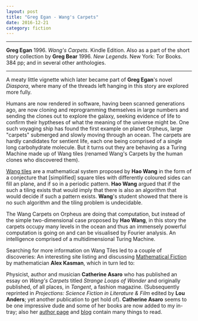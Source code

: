 ```yaml
---
layout: post
title: "Greg Egan - Wang's Carpets"
date: 2016-12-21
category: fiction
---
```


***
<b>Greg Egan</b> 1996. _Wang's Carpets_. Kindle Edition.  Also as a part of the short story collection by **Greg Bear** 1996. _New Legends_. New York: Tor Books. 384 pp; and in several other anthologies.

***

A meaty little vignette which later became part of **Greg Egan**'s novel _Diaspora_, where many of the threads left hanging in this story are explored more fully.

Humans are now rendered in software, having been scanned generations ago, are now cloning and reprogramming themselves in large numbers and sending the clones out to explore the galaxy, seeking evidence of life to confirm their hyptheses of what the meaning of the universe might be.   One such voyaging ship has found the first example on planet Orpheus, large "carpets" submerged and slowly moving through an ocean.  The carpets are hardly candidates for sentient life, each one being  comprised of a single long  carbohydrate molecule. But it turns out they are behaving as a Turing Machine made up of Wang tiles (renamed Wang's Carpets by the human clones who discovered them).

[Wang tiles](https://en.wikipedia.org/wiki/Wang_tile) are a mathematical system proposed by **Hao Wang** in the form of a conjecture that [simplified] square tiles with differently coloured sides can fill an plane, and if so in a periodic pattern. **Hao Wang** argued that if the such a tiling exists that would imply that there is also an algorithm that would decide if such a pattern exists.  **Wang**'s student showed that there is no such algorithm and the tiling problem is undecidable. 

The Wang Carpets on Orpheus are doing that computation,  but instead of the simple two-dimensional case proposed by **Hao Wang**, in this story the carpets occupy many levels in the ocean and thus an immensely powerful computation is going on and can be visualised by Fourier analysis.  An intelligence comprised of a multidimensional Turing Machine. 

Searching for more information on Wang Tiles led to a couple of discoveries:
An interesting site listing and discussing [Mathematical Fiction](http://kasmana.people.cofc.edu/MATHFICT/) by mathematician **Alex Kasman**, which in turn led to:

Physicist, author and musician **Catherine Asaro** who has published an essay on _Wang's Carpets_ titled _Strange Loops of Wonder_ and originally published, of all places, in _Tangent_, a fashion magazine.  (Subsequently reprinted in _Projections: Science Fiction in Literature & Film_ edited by **Lou Anders**; yet another publication to get hold of).  **Catherine Asaro** seems to be one impressive dude and some of her books are now added to my in-tray; also her [author page](http://www.catherineasaro.net/works/35) and [blog](https://catherineasaro.wordpress.com/) contain many things to read.



